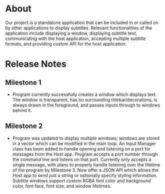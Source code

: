 # About
Our project is a standalone application that can be included in or called on by other applications to display subtitles. Relevant functionalities of the application include displaying a window, displaying subtitle text, communicating with the host application, accepting multiple subtitle formats, and providing custom API for the host application. 

# Release Notes
## Milestone 1
* Program currently successfully creates a window which displays text. The window is transparent, has no surrounding titlebar/decorations, is always drawn in the foreground, and passes inputs through to windows behind it.

## Milestone 2
* Program was updated to display multiple windows; windows are stored in a vector which can be modified in the main loop. An Input Manager class has been added to handle opening and listening on a port for messages from the Host app. Program accepts a port number through the command line and listens on that port. Currently only accepts a single message, with plans to properly handle listening over the lifetime of the program by Milestone 3. Now offer a JSON API which allows the Host app to send just a string or optionally specify styling information. Subtitle windows support custom RGBA font color and background color, font face, font size, and window lifetimes.

